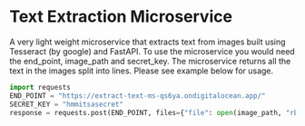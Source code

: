 # Text Extraction Microservice

A very light weight microservice that extracts text from images built using Tesseract (by google) and FastAPI. To use the microservice you would need the end_point, image_path and secret_key. The microservice returns all the text in the images split into lines. Please see example below for usage.

``` python
import requests
END_POINT = "https://extract-text-ms-qs6ya.ondigitalocean.app/"
SECRET_KEY = "hmmitsasecret"
response = requests.post(END_POINT, files={"file": open(image_path, "rb")}, headers={"Authorization": f"JWT {SECRET_KEY}"})
```
